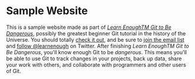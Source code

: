 # Sample Website

This is a sample website made as part of
[*Learn EnoughTM Git to Be Dangerous*](http://learnenough.com/git-tutorial),
possibly the greatest beginner Git tutorial in the history of the Universe.
You should totally [check it out](http://learnenough.com/git-tutorial),
and be sure to [join the email list](http://learnenough.com/#email_list) and
[follow @learnenough](http://twitter.com/learnenough) on Twitter.
After finishing *Learn EnoughTM Git to Be Dangerous*, you'll know enough Git to be
*dangerous*. This means         you'll be able to use Git to track changes in your projects,
back up data, share your work with others, and collaborate with programmers and
other users of Git.